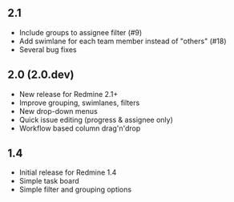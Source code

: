 
## 2.1

* Include groups to assignee filter (#9)
* Add swimlane for each team member instead of "others" (#18)
* Several bug fixes

## 2.0 (2.0.dev)

* New release for Redmine 2.1+
* Improve grouping, swimlanes, filters
* New drop-down menus
* Quick issue editing (progress & assignee only)
* Workflow based column drag'n'drop

## 1.4

* Initial release for Redmine 1.4
* Simple task board
* Simple filter and grouping options
